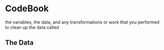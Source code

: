 CodeBook
========

the variables, the data, and any transformations or work that you performed to clean up the data called


## The Data

